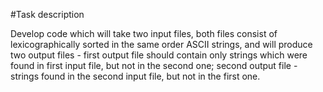 #Task description 

Develop code which will take two input files, both files consist of lexicographically sorted in the same order ASCII strings, and will produce two output files - first output file should contain only strings which were found in first input file, but not in the second one; second output file - strings found in the second input file, but not in the first one.
